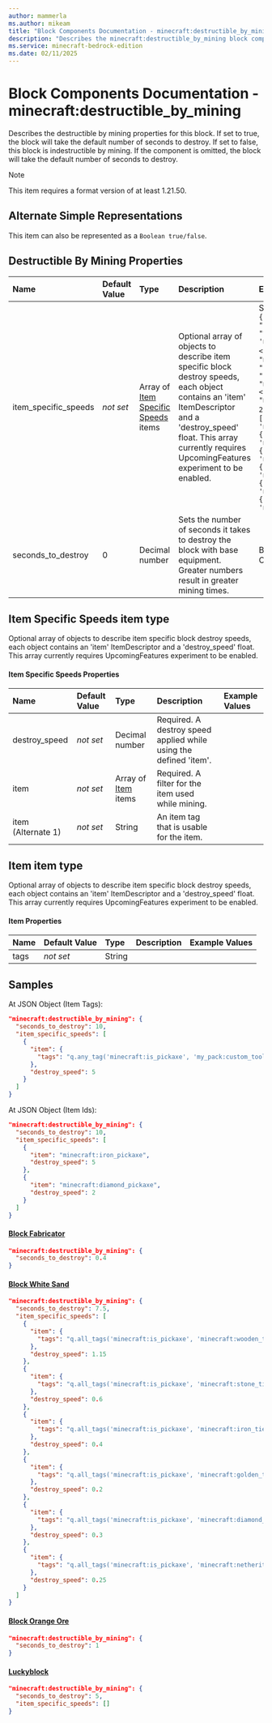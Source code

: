 ```yaml
---
author: mammerla
ms.author: mikeam
title: "Block Components Documentation - minecraft:destructible_by_mining"
description: "Describes the minecraft:destructible_by_mining block component"
ms.service: minecraft-bedrock-edition
ms.date: 02/11/2025 
---
```


# Block Components Documentation - minecraft:destructible_by_mining

Describes the destructible by mining properties for this block. If set to true, the block will take the default number of seconds to destroy. If set to false, this block is indestructible by mining. If the component is omitted, the block will take the default number of seconds to destroy.

> [!Note]
> This item requires a format version of at least 1.21.50.

## Alternate Simple Representations

This item can also be represented as a `Boolean true/false`.


## Destructible By Mining Properties

|Name       |Default Value |Type |Description |Example Values |
|:----------|:-------------|:----|:-----------|:------------- |
| item_specific_speeds | *not set* | Array of [Item Specific Speeds](#item-specific-speeds-item-type) items | Optional array of objects to describe item specific block destroy speeds, each object contains an 'item' ItemDescriptor and a 'destroy_speed' float. This array currently requires UpcomingFeatures experiment to be enabled. | Samples: `"{ <br> "minecraft:destructible_by_mining": { <br> "seconds_to_destroy": 10, <br> "item_specific_speeds": [ <br> { <br> "item": { "tags": "q.any_tag('minecraft:is_pickaxe', 'minecraft:is_tool') " }, <br> "destroy_speed": 5.0 <br> } <br> ] <br> } <br>}"`, `"{ <br> "minecraft:destructible_by_mining": { <br> "seconds_to_destroy": 10, <br> "item_specific_speeds": [ <br> { <br> "item": "minecraft:iron_pickaxe", <br> "destroy_speed": 5.0 <br> }, <br> { <br> "item": "minecraft:diamond_pickaxe", <br> "destroy_speed": 2.0 <br> } <br> ] <br> } <br>}"`, Block White Sand: `[{"item":{"tags":"q.all_tags('minecraft:is_pickaxe', 'minecraft:wooden_tier')"},"destroy_speed":1.15},{"item":{"tags":"q.all_tags('minecraft:is_pickaxe', 'minecraft:stone_tier')"},"destroy_speed":0.6},{"item":{"tags":"q.all_tags('minecraft:is_pickaxe', 'minecraft:iron_tier')"},"destroy_speed":0.4},{"item":{"tags":"q.all_tags('minecraft:is_pickaxe', 'minecraft:golden_tier')"},"destroy_speed":0.2},{"item":{"tags":"q.all_tags('minecraft:is_pickaxe', 'minecraft:diamond_tier')"},"destroy_speed":0.3},{"item":{"tags":"q.all_tags('minecraft:is_pickaxe', 'minecraft:netherite_tier')"},"destroy_speed":0.25}]` | 
| seconds_to_destroy | 0 | Decimal number | Sets the number of seconds it takes to destroy the block with base equipment. Greater numbers result in greater mining times. | Block Fabricator: `0.4`, Block White Sand: `7.5`, Block Orange Ore: `1` | 

## Item Specific Speeds item type
Optional array of objects to describe item specific block destroy speeds, each object contains an 'item' ItemDescriptor and a 'destroy_speed' float. This array currently requires UpcomingFeatures experiment to be enabled.


#### Item Specific Speeds Properties

|Name       |Default Value |Type |Description |Example Values |
|:----------|:-------------|:----|:-----------|:------------- |
| destroy_speed | *not set* | Decimal number | Required. A destroy speed applied while using the defined 'item'. |  | 
| item | *not set* | Array of [Item](#item-item-type) items | Required. A filter for the item used while mining. |  | 
| item (Alternate 1) | *not set* | String | An item tag that is usable for the item. |  | 

## Item item type
Optional array of objects to describe item specific block destroy speeds, each object contains an 'item' ItemDescriptor and a 'destroy_speed' float. This array currently requires UpcomingFeatures experiment to be enabled.


#### Item Properties

|Name       |Default Value |Type |Description |Example Values |
|:----------|:-------------|:----|:-----------|:------------- |
| tags | *not set* | String |  |  | 

## Samples

At JSON Object (Item Tags): 

```json
"minecraft:destructible_by_mining": {
  "seconds_to_destroy": 10,
  "item_specific_speeds": [
    {
      "item": {
        "tags": "q.any_tag('minecraft:is_pickaxe', 'my_pack:custom_tool') "
      },
      "destroy_speed": 5
    }
  ]
}
```

At JSON Object (Item Ids): 

```json
"minecraft:destructible_by_mining": {
  "seconds_to_destroy": 10,
  "item_specific_speeds": [
    {
      "item": "minecraft:iron_pickaxe",
      "destroy_speed": 5
    },
    {
      "item": "minecraft:diamond_pickaxe",
      "destroy_speed": 2
    }
  ]
}
```

#### [Block Fabricator](https://github.com/microsoft/minecraft-samples/tree/main/casual_creator/gray_wave/behavior_packs/mikeamm_gwve/blocks/fabricator.block.json)


```json
"minecraft:destructible_by_mining": {
  "seconds_to_destroy": 0.4
}
```

#### [Block White Sand](https://github.com/microsoft/minecraft-samples/tree/main/chill_oasis_blocks_and_features/chill_oasis_assets/behavior_packs/chill_oasis_assets/blocks/white_sand.block.json)


```json
"minecraft:destructible_by_mining": {
  "seconds_to_destroy": 7.5,
  "item_specific_speeds": [
    {
      "item": {
        "tags": "q.all_tags('minecraft:is_pickaxe', 'minecraft:wooden_tier')"
      },
      "destroy_speed": 1.15
    },
    {
      "item": {
        "tags": "q.all_tags('minecraft:is_pickaxe', 'minecraft:stone_tier')"
      },
      "destroy_speed": 0.6
    },
    {
      "item": {
        "tags": "q.all_tags('minecraft:is_pickaxe', 'minecraft:iron_tier')"
      },
      "destroy_speed": 0.4
    },
    {
      "item": {
        "tags": "q.all_tags('minecraft:is_pickaxe', 'minecraft:golden_tier')"
      },
      "destroy_speed": 0.2
    },
    {
      "item": {
        "tags": "q.all_tags('minecraft:is_pickaxe', 'minecraft:diamond_tier')"
      },
      "destroy_speed": 0.3
    },
    {
      "item": {
        "tags": "q.all_tags('minecraft:is_pickaxe', 'minecraft:netherite_tier')"
      },
      "destroy_speed": 0.25
    }
  ]
}
```

#### [Block Orange Ore](https://github.com/microsoft/minecraft-samples/tree/main/custom_features/basic_orange_ore/behavior_packs/basic_orange_ore/blocks/orange_ore.block.json)


```json
"minecraft:destructible_by_mining": {
  "seconds_to_destroy": 1
}
```

#### [Luckyblock](https://github.com/microsoft/minecraft-samples/tree/main/lucky_block/version_1/behavior_packs/mike_luck/blocks/luckyblock.json)


```json
"minecraft:destructible_by_mining": {
  "seconds_to_destroy": 5,
  "item_specific_speeds": []
}
```
